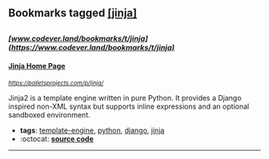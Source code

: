 ## Bookmarks tagged [[jinja]](https://www.codever.land/search?q=[jinja])

_<sup><sup>[www.codever.land/bookmarks/t/jinja](https://www.codever.land/bookmarks/t/jinja)</sup></sup>_
---
#### [Jinja Home Page](https://palletsprojects.com/p/jinja/)
_<sup>https://palletsprojects.com/p/jinja/</sup>_

Jinja2 is a template engine written in pure Python. It provides a Django inspired non-XML syntax but supports inline expressions and an optional sandboxed environment.
* **tags**: [template-engine](../tagged/template-engine.md), [python](../tagged/python.md), [django](../tagged/django.md), [jinja](../tagged/jinja.md)
* :octocat: **[source code](https://github.com/pallets/jinja)**
---
